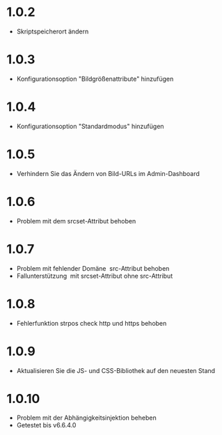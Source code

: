 # 1.0.2
- Skriptspeicherort ändern
# 1.0.3
- Konfigurationsoption "Bildgrößenattribute" hinzufügen
# 1.0.4
- Konfigurationsoption "Standardmodus" hinzufügen
# 1.0.5
- Verhindern Sie das Ändern von Bild-URLs im Admin-Dashboard
# 1.0.6
- Problem mit dem srcset-Attribut behoben
# 1.0.7
- Problem mit fehlender Domäne <img> src-Attribut behoben
- Fallunterstützung <img> mit srcset-Attribut ohne src-Attribut
# 1.0.8
- Fehlerfunktion strpos check http und https behoben
# 1.0.9
- Aktualisieren Sie die JS- und CSS-Bibliothek auf den neuesten Stand
# 1.0.10
- Problem mit der Abhängigkeitsinjektion beheben
- Getestet bis v6.6.4.0